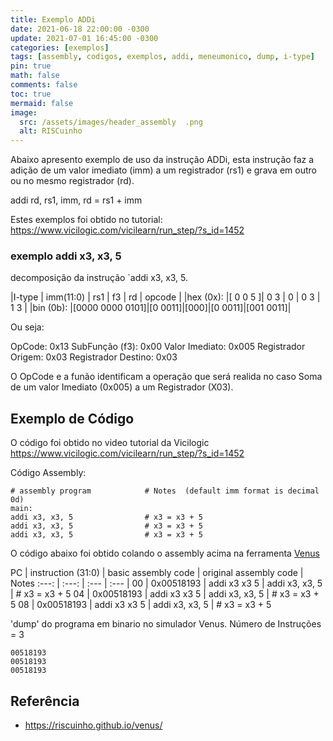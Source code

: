 ```yaml
---
title: Exemplo ADDi
date: 2021-06-18 22:00:00 -0300
update: 2021-07-01 16:45:00 -0300
categories: [exemplos]
tags: [assembly, codigos, exemplos, addi, meneumonico, dump, i-type]
pin: true
math: false
comments: false
toc: true
mermaid: false
image:
  src: /assets/images/header_assembly  .png
  alt: RISCuinho
---
```


Abaixo apresento exemplo de uso da instrução ADDi, esta instrução faz a adição de um valor imediato (imm)  a um registrador (rs1) e grava em outro ou no mesmo registrador (rd).

  addi rd, rs1, imm,    rd = rs1 + imm

Estes exemplos foi obtido no tutorial: https://www.vicilogic.com/vicilearn/run_step/?s_id=1452

### exemplo addi x3, x3, 5 

decomposição da instrução `addi x3, x3, 5.


|I-type    |    imm(11:0)   |   rs1  | f3  |   rd   |  opcode  |
|hex (0x): |[  0    0    5 ]| 0   3  |  0  | 0   3  |  1    3  |
|bin (0b): |[0000 0000 0101]|[0 0011]|[000]|[0 0011]|[001 0011]|

Ou seja:

OpCode:              0x13
SubFunção (f3):      0x00
Valor Imediato:      0x005
Registrador Origem:  0x03
Registrador Destino: 0x03

O OpCode e a funão identificam a operação que será realida no caso Soma de um valor Imediato (0x005)  a um Registrador (X03).

## Exemplo de Código

O código foi obtido no video tutorial da Vicilogic https://www.vicilogic.com/vicilearn/run_step/?s_id=1452

Código Assembly:

```assembly
# assembly program            # Notes  (default imm format is decimal 0d)
main:
addi x3, x3, 5                # x3 = x3 + 5        
addi x3, x3, 5                # x3 = x3 + 5        
addi x3, x3, 5                # x3 = x3 + 5        
```

O código abaixo foi obtido colando o assembly acima na ferramenta [Venus](https://riscuinho.github.io/venus/?save=true&override=false&code=addi%20x3%2C%20x3%2C%205%5Cnaddi%20x3%2C%20x3%2C%205%0Aaddi%20x3%2C%20x3%2C%205&)


PC | instruction (31:0) | basic assembly code | original assembly code | Notes 
:---: | :---:   | :--- | :--- |
00 | 0x00518193 | addi x3 x3 5 | addi x3, x3, 5 | # x3 = x3 + 5
04 | 0x00518193 | addi x3 x3 5 | addi x3, x3, 5 | # x3 = x3 + 5
08 | 0x00518193 | addi x3 x3 5 | addi x3, x3, 5 | # x3 = x3 + 5

'dump' do programa em binario no simulador Venus. Número de Instruções = 3

```
00518193
00518193
00518193

```

## Referência

* https://riscuinho.github.io/venus/
